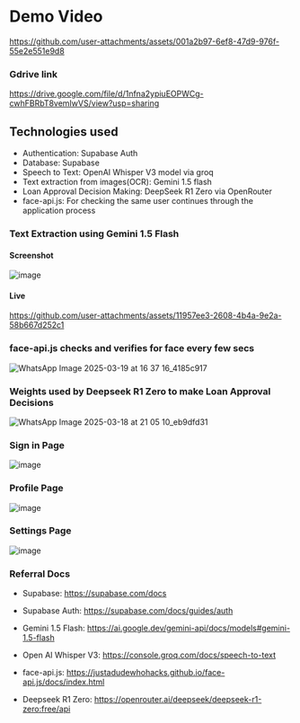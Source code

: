# Demo Video

https://github.com/user-attachments/assets/001a2b97-6ef8-47d9-976f-55e2e551e9d8

### Gdrive link

https://drive.google.com/file/d/1nfna2ypiuEOPWCg-cwhFBRbT8vemIwVS/view?usp=sharing

## Technologies used
- Authentication: Supabase Auth
- Database: Supabase
- Speech to Text: OpenAI Whisper V3 model via groq
- Text extraction from images(OCR): Gemini 1.5 flash
- Loan Approval Decision Making: DeepSeek R1 Zero via OpenRouter
- face-api.js: For checking the same user continues through the application process

### Text Extraction using Gemini 1.5 Flash

#### Screenshot
![image](https://github.com/user-attachments/assets/71d94649-71a4-406b-bb49-5423ae081c26)

#### Live
https://github.com/user-attachments/assets/11957ee3-2608-4b4a-9e2a-58b667d252c1

### face-api.js checks and verifies for face every few secs

![WhatsApp Image 2025-03-19 at 16 37 16_4185c917](https://github.com/user-attachments/assets/7ed2c793-21ed-4d7b-a07d-9596b7a60329)

### Weights used by Deepseek R1 Zero to make Loan Approval Decisions

![WhatsApp Image 2025-03-18 at 21 05 10_eb9dfd31](https://github.com/user-attachments/assets/b8926436-b744-4c34-979d-616a469e516c)

### Sign in Page

![image](https://github.com/user-attachments/assets/d369a6e0-564f-446b-b0de-8189a242ea59)

### Profile Page

![image](https://github.com/user-attachments/assets/4270923d-eaa7-4d49-a4c9-3a2be536832c)

### Settings Page

![image](https://github.com/user-attachments/assets/793a3da3-13b7-4f52-bbcb-ab764751c6c7)

### Referral Docs

- Supabase:
https://supabase.com/docs

- Supabase Auth:
https://supabase.com/docs/guides/auth

- Gemini 1.5 Flash:
https://ai.google.dev/gemini-api/docs/models#gemini-1.5-flash

- Open AI Whisper V3:
https://console.groq.com/docs/speech-to-text

- face-api.js:
https://justadudewhohacks.github.io/face-api.js/docs/index.html

- Deepseek R1 Zero: https://openrouter.ai/deepseek/deepseek-r1-zero:free/api


